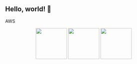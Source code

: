 ## Hello, world! 👋
AWS

<p align="center">
  <img src="https://d1.awsstatic.com/certification/badges/AWS-Certified-Cloud-Practitioner_badge_150x150.17da917fbddc5383838d9f8209d2030c8d99f31e.png" width="100">
  <img src="https://d1.awsstatic.com/certification/badges/AWS-Certified-AI-Practitioner_badge_150x150.bb2bb1cae960f5ee8b93d3e2ccc9dd64bff29180.png" width="100">
  <img src="https://d1.awsstatic.com/certification/badges/aws-credly-badges-early-adopter-aws-certified-ai-practitioner-150x150.aa33f9dd089bb796a3621897eb7647c3b4254fc8.png" width="100">
</p>
<!--
**maframao12/maframao12** is a ✨ _special_ ✨ repository because its `README.md` (this file) appears on your GitHub profile.

Here are some ideas to get you started:

- 🔭 I’m currently working on ...
- 🌱 I’m currently learning ...
- 👯 I’m looking to collaborate on ...
- 🤔 I’m looking for help with ...
- 💬 Ask me about ...
- 📫 How to reach me: ...
- 😄 Pronouns: ...
- ⚡ Fun fact: ...
-->
